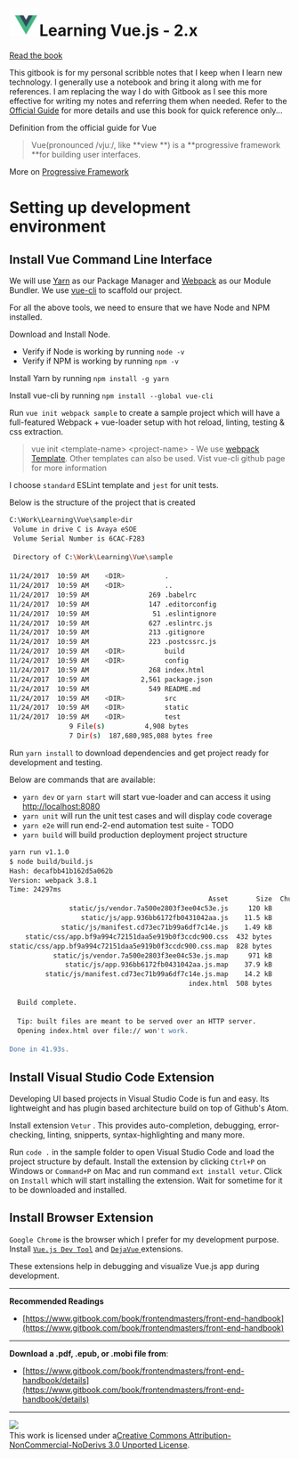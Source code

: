 # ![](/assets/vue.jpg)Learning Vue.js - 2.x

[Read the book](https://narramadan.gitbooks.io/learning-vue-js/)

This gitbook is for my personal scribble notes that I keep when I learn new technology. I generally use a notebook and bring it along with me for references. I am replacing the way I do with Gitbook as I see this more effective for writing my notes and referring them when needed. Refer to the [Official Guide](https://vuejs.org/v2/guide/index.html) for more details and use this book for quick reference only...

Definition from the official guide for Vue

> Vue\(pronounced /vjuː/, like **view **\) is a **progressive framework **for building user interfaces.

More on [Progressive Framework](/quick-intro.md#progressive-framework)

# **Setting up development environment**

## Install Vue Command Line Interface

We will use [Yarn](https://yarnpkg.com/en/) as our Package Manager and [Webpack](https://webpack.js.org/) as our Module Bundler. We use [vue-cli](https://github.com/vuejs/vue-cli) to scaffold our project.

For all the above tools, we need to ensure that we have Node and NPM installed.

Download and Install Node.

* Verify if Node is working by running `node -v`
* Verify if NPM is working by running `npm -v`

Install Yarn by running `npm install -g yarn`

Install vue-cli by running `npm install --global vue-cli`

Run `vue init webpack sample` to create a sample project which will have a full-featured Webpack + vue-loader setup with hot reload, linting, testing & css extraction.

> vue init &lt;template-name&gt; &lt;project-name&gt; - We use [webpack Template](http://vuejs-templates.github.io/webpack/). Other templates can also be used. Vist vue-cli github page for more information

I choose `standard` ESLint template and `jest` for unit tests.

Below is the structure of the project that is created

```bash
C:\Work\Learning\Vue\sample>dir
 Volume in drive C is Avaya eSOE
 Volume Serial Number is 6CAC-F283

 Directory of C:\Work\Learning\Vue\sample

11/24/2017  10:59 AM    <DIR>          .
11/24/2017  10:59 AM    <DIR>          ..
11/24/2017  10:59 AM               269 .babelrc
11/24/2017  10:59 AM               147 .editorconfig
11/24/2017  10:59 AM                51 .eslintignore
11/24/2017  10:59 AM               627 .eslintrc.js
11/24/2017  10:59 AM               213 .gitignore
11/24/2017  10:59 AM               223 .postcssrc.js
11/24/2017  10:59 AM    <DIR>          build
11/24/2017  10:59 AM    <DIR>          config
11/24/2017  10:59 AM               268 index.html
11/24/2017  10:59 AM             2,561 package.json
11/24/2017  10:59 AM               549 README.md
11/24/2017  10:59 AM    <DIR>          src
11/24/2017  10:59 AM    <DIR>          static
11/24/2017  10:59 AM    <DIR>          test
               9 File(s)          4,908 bytes
               7 Dir(s)  187,680,985,088 bytes free
```

Run `yarn install` to download dependencies and get project ready for development and testing.

Below are commands that are available:

* `yarn dev` or `yarn start` will start vue-loader and can access it using [http://localhost:8080](http://localhost:8080)
* `yarn unit` will run the unit test cases and will display code coverage
* `yarn e2e` will run end-2-end automation test suite - TODO
* `yarn build` will build production deployment project structure

```bash
yarn run v1.1.0
$ node build/build.js
Hash: decafbb41b162d5a062b
Version: webpack 3.8.1
Time: 24297ms
                                                  Asset       Size  Chunks             Chunk Names
               static/js/vendor.7a500e2803f3ee04c53e.js     120 kB       0  [emitted]  vendor
                  static/js/app.936bb6172fb0431042aa.js    11.5 kB       1  [emitted]  app
             static/js/manifest.cd73ec71b99a6df7c14e.js    1.49 kB       2  [emitted]  manifest
    static/css/app.bf9a994c72151daa5e919b0f3ccdc900.css  432 bytes       1  [emitted]  app
static/css/app.bf9a994c72151daa5e919b0f3ccdc900.css.map  828 bytes          [emitted]
           static/js/vendor.7a500e2803f3ee04c53e.js.map     971 kB       0  [emitted]  vendor
              static/js/app.936bb6172fb0431042aa.js.map    37.9 kB       1  [emitted]  app
         static/js/manifest.cd73ec71b99a6df7c14e.js.map    14.2 kB       2  [emitted]  manifest
                                             index.html  508 bytes          [emitted]

  Build complete.

  Tip: built files are meant to be served over an HTTP server.
  Opening index.html over file:// won't work.

Done in 41.93s.
```

## Install Visual Studio Code Extension

Developing UI based projects in Visual Studio Code is fun and easy. Its lightweight and has plugin based architecture build on top of Github's Atom.

Install extension `Vetur` . This provides auto-completion, debugging, error-checking, linting, snipperts, syntax-highlighting and many more.

Run `code .` in the sample folder to open Visual Studio Code and load the project structure by default. Install the extension by clicking `Ctrl+P` on Windows or `Command+P` on Mac and run command `ext install vetur`. Click on `Install` which will start installing the extension. Wait for sometime for it to be downloaded and installed.

## Install Browser Extension

`Google Chrome` is the browser which I prefer for my development purpose. Install [`Vue.js Dev Tool`](https://github.com/vuejs/vue-devtools) and [`DejaVue` ](http://dejavue.co/)extensions.

These extensions help in debugging and visualize Vue.js app during development.

---

**Recommended Readings**

* [https://www.gitbook.com/book/frontendmasters/front-end-handbook](https://www.gitbook.com/book/frontendmasters/front-end-handbook)

---

**Download a .pdf, .epub, or .mobi file from**:

* [https://www.gitbook.com/book/frontendmasters/front-end-handbook/details](https://www.gitbook.com/book/frontendmasters/front-end-handbook/details)

---

[![](https://i.creativecommons.org/l/by-nc-nd/3.0/88x31.png)](http://creativecommons.org/licenses/by-nc-nd/3.0/)  
This work is licensed under a[Creative Commons Attribution-NonCommercial-NoDerivs 3.0 Unported License](http://creativecommons.org/licenses/by-nc-nd/3.0/).


